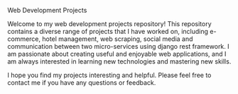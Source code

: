 Web Development Projects

Welcome to my web development projects repository! This repository contains a diverse range of projects that I have worked on, including e-commerce, hotel management, web scraping, social media and communication between two micro-services using django rest framework. I am passionate about creating useful and enjoyable web applications, and I am always interested in learning new technologies and mastering new skills.

I hope you find my projects interesting and helpful. Please feel free to contact me if you have any questions or feedback.
